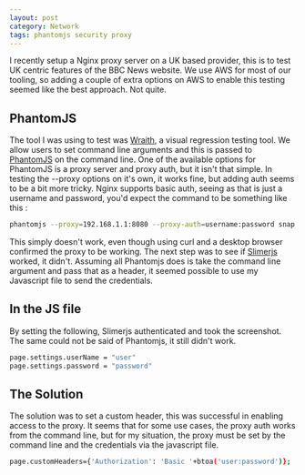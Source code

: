 ```yaml
---
layout: post
category: Network
tags: phantomjs security proxy
---
```



I recently setup a Nginx proxy server on a UK based provider, this is to test UK centric features of the BBC News website.  We use AWS for most of our tooling, so adding a couple of extra options on AWS to enable this testing seemed like the best approach.  Not quite.

## PhantomJS
The tool I was using to test was [Wraith](https://github.com/BBC-News/wraith), a visual regression testing tool.  We allow users to set command line arguments and this is passed to [PhantomJS](http://phantomjs.org/) on the command line.  One of the available options for PhantomJS is a proxy server and proxy auth, but it isn't that simple.  In testing the --proxy options on it's own, it works fine, but adding auth seems to be a bit more tricky.
Nginx supports basic auth, seeing as that is just a username and password, you'd expect the command to be something like this :

```sh
phantomjs --proxy=192.168.1.1:8080 --proxy-auth=username:password snap.js http://www.bbc.co.uk/news 320 test.png
```

This simply doesn't work, even though using curl and a desktop browser confirmed the proxy to be working.  The next step was to see if [Slimerjs](slimerjs.org) worked, it didn't.  Assuming all Phantomjs does is take the command line argument and pass that as a header, it seemed possible to use my Javascript file to send the credentials.

## In the JS file
By setting the following, Slimerjs authenticated and took the screenshot.  The same could not be said of Phantomjs, it still didn't work.

```sh
page.settings.userName = "user"
page.settings.password = "password"  
```

## The Solution
The solution was to set a custom header, this was successful in enabling access to the proxy.  It seems that for some use cases, the proxy auth works from the command line, but for my situation, the proxy must be set by the command line and the credentials via the javascript file.  

```sh
page.customHeaders={'Authorization': 'Basic '+btoa('user:password')};
```
